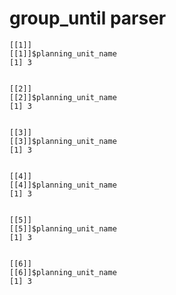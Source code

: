 # group_until parser

    [[1]]
    [[1]]$planning_unit_name
    [1] 3
    
    
    [[2]]
    [[2]]$planning_unit_name
    [1] 3
    
    
    [[3]]
    [[3]]$planning_unit_name
    [1] 3
    
    
    [[4]]
    [[4]]$planning_unit_name
    [1] 3
    
    
    [[5]]
    [[5]]$planning_unit_name
    [1] 3
    
    
    [[6]]
    [[6]]$planning_unit_name
    [1] 3
    
    

